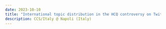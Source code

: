 ```yaml
---
date: 2023-10-10
title: "International topic distribution in the HCQ controversy on Twitter"
description: CCS/Italy @ Napoli (Italy)
---
```


